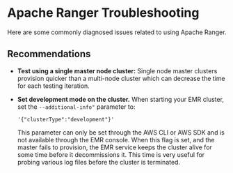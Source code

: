 # Apache Ranger Troubleshooting<a name="emr-ranger-troubleshooting"></a>

Here are some commonly diagnosed issues related to using Apache Ranger\.

## Recommendations<a name="emr-ranger-troubleshooting-recommendations"></a>
+ **Test using a single master node cluster:** Single node master clusters provision quicker than a multi\-node cluster which can decrease the time for each testing iteration\.
+ **Set development mode on the cluster\.** When starting your EMR cluster, set the `--additional-info"` parameter to:

  `'{"clusterType":"development"}'`

  This parameter can only be set through the AWS CLI or AWS SDK and is not available through the EMR console\. When this flag is set, and the master fails to provision, the EMR service keeps the cluster alive for some time before it decommissions it\. This time is very useful for probing various log files before the cluster is terminated\.